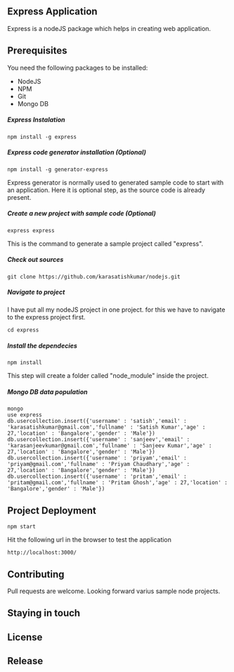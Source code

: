 ## Express Application
Express is a nodeJS package which helps in creating web application.

## Prerequisites
You need the following packages to be installed:
* NodeJS
* NPM
* Git
* Mongo DB

##### Express Instalation

    npm install -g express
    
##### Express code generator installation (Optional)

    npm install -g generator-express

Express generator is normally used to generated sample code to start with an application. Here it is optional step, as the source code is already present.
    
##### Create a new project with sample code (Optional)
    
    express express

This is the command to generate a sample project called "express".

##### Check out sources

	git clone https://github.com/karasatishkumar/nodejs.git
    
##### Navigate to project

I have put all my nodeJS project in one project. for this we have to navigate to the express project first.

    cd express

##### Install the dependecies
    
    npm install

This step will create a folder called "node_module" inside the project.
    
##### Mongo DB data population

    mongo
    use express
    db.usercollection.insert({'username' : 'satish','email' : 'karasatishkumar@gmail.com','fullname' : 'Satish Kumar','age' : 27,'location' : 'Bangalore','gender' : 'Male'})
    db.usercollection.insert({'username' : 'sanjeev','email' : 'karasanjeevkumar@gmail.com','fullname' : 'Sanjeev Kumar','age' : 27,'location' : 'Bangalore','gender' : 'Male'})
    db.usercollection.insert({'username' : 'priyam','email' : 'priyam@gmail.com','fullname' : 'Priyam Chaudhary','age' : 27,'location' : 'Bangalore','gender' : 'Male'})
    db.usercollection.insert({'username' : 'pritam','email' : 'pritam@gmail.com','fullname' : 'Pritam Ghosh','age' : 27,'location' : 'Bangalore','gender' : 'Male'})


## Project Deployment

    npm start

Hit the following url in the browser to test the application
    
    http://localhost:3000/

## Contributing
Pull requests are welcome. Looking forward varius sample node projects.

## Staying in touch

## License

## Release
